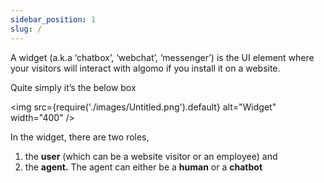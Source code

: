 ```yaml
---
sidebar_position: 1
slug: /
---
```


A widget (a.k.a ‘chatbox’, ‘webchat’, ‘messenger’) is the UI element where your visitors will interact with algomo if you install it on a website.

Quite simply it’s the below box

<!-- ![Widget](./images/Untitled.png -->

<img
src={require('./images/Untitled.png').default}
alt="Widget"
width="400"
/>

In the widget, there are two roles,

1. the **user** (which can be a website visitor or an employee) and
2. the **agent.** The agent can either be a **human** or a **chatbot**
